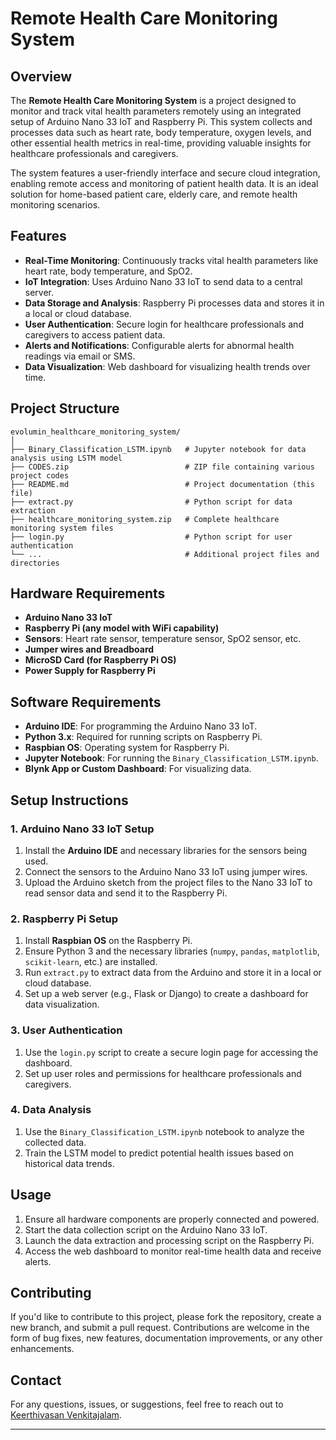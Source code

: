# Remote Health Care Monitoring System

## Overview

The **Remote Health Care Monitoring System** is a project designed to monitor and track vital health parameters remotely using an integrated setup of Arduino Nano 33 IoT and Raspberry Pi. This system collects and processes data such as heart rate, body temperature, oxygen levels, and other essential health metrics in real-time, providing valuable insights for healthcare professionals and caregivers.

The system features a user-friendly interface and secure cloud integration, enabling remote access and monitoring of patient health data. It is an ideal solution for home-based patient care, elderly care, and remote health monitoring scenarios.

## Features

- **Real-Time Monitoring**: Continuously tracks vital health parameters like heart rate, body temperature, and SpO2.
- **IoT Integration**: Uses Arduino Nano 33 IoT to send data to a central server.
- **Data Storage and Analysis**: Raspberry Pi processes data and stores it in a local or cloud database.
- **User Authentication**: Secure login for healthcare professionals and caregivers to access patient data.
- **Alerts and Notifications**: Configurable alerts for abnormal health readings via email or SMS.
- **Data Visualization**: Web dashboard for visualizing health trends over time.

## Project Structure

```
evolumin_healthcare_monitoring_system/
│
├── Binary_Classification_LSTM.ipynb   # Jupyter notebook for data analysis using LSTM model
├── CODES.zip                          # ZIP file containing various project codes
├── README.md                          # Project documentation (this file)
├── extract.py                         # Python script for data extraction
├── healthcare_monitoring_system.zip   # Complete healthcare monitoring system files
├── login.py                           # Python script for user authentication
└── ...                                # Additional project files and directories
```

## Hardware Requirements

- **Arduino Nano 33 IoT**
- **Raspberry Pi (any model with WiFi capability)**
- **Sensors**: Heart rate sensor, temperature sensor, SpO2 sensor, etc.
- **Jumper wires and Breadboard**
- **MicroSD Card (for Raspberry Pi OS)**
- **Power Supply for Raspberry Pi**

## Software Requirements

- **Arduino IDE**: For programming the Arduino Nano 33 IoT.
- **Python 3.x**: Required for running scripts on Raspberry Pi.
- **Raspbian OS**: Operating system for Raspberry Pi.
- **Jupyter Notebook**: For running the `Binary_Classification_LSTM.ipynb`.
- **Blynk App or Custom Dashboard**: For visualizing data.

## Setup Instructions

### 1. Arduino Nano 33 IoT Setup

1. Install the **Arduino IDE** and necessary libraries for the sensors being used.
2. Connect the sensors to the Arduino Nano 33 IoT using jumper wires.
3. Upload the Arduino sketch from the project files to the Nano 33 IoT to read sensor data and send it to the Raspberry Pi.

### 2. Raspberry Pi Setup

1. Install **Raspbian OS** on the Raspberry Pi.
2. Ensure Python 3 and the necessary libraries (`numpy`, `pandas`, `matplotlib`, `scikit-learn`, etc.) are installed.
3. Run `extract.py` to extract data from the Arduino and store it in a local or cloud database.
4. Set up a web server (e.g., Flask or Django) to create a dashboard for data visualization.

### 3. User Authentication

1. Use the `login.py` script to create a secure login page for accessing the dashboard.
2. Set up user roles and permissions for healthcare professionals and caregivers.

### 4. Data Analysis

1. Use the `Binary_Classification_LSTM.ipynb` notebook to analyze the collected data.
2. Train the LSTM model to predict potential health issues based on historical data trends.

## Usage

1. Ensure all hardware components are properly connected and powered.
2. Start the data collection script on the Arduino Nano 33 IoT.
3. Launch the data extraction and processing script on the Raspberry Pi.
4. Access the web dashboard to monitor real-time health data and receive alerts.

## Contributing

If you'd like to contribute to this project, please fork the repository, create a new branch, and submit a pull request. Contributions are welcome in the form of bug fixes, new features, documentation improvements, or any other enhancements.


## Contact

For any questions, issues, or suggestions, feel free to reach out to [Keerthivasan Venkitajalam](mailto:keerthivasansv2006@outlook.com).

---

